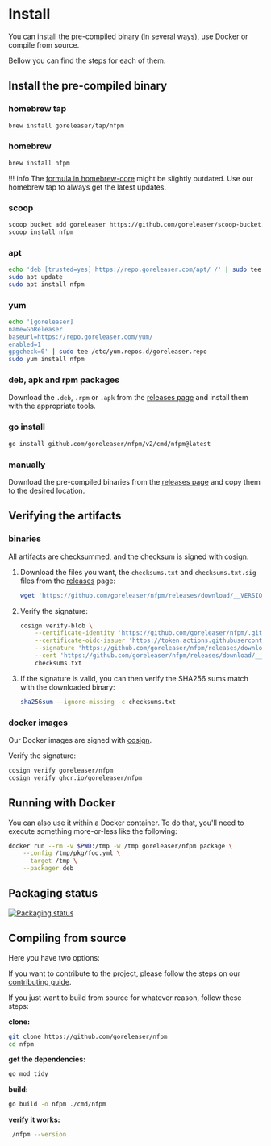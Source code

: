 # Install

You can install the pre-compiled binary (in several ways), use Docker
or compile from source.

Bellow you can find the steps for each of them.

## Install the pre-compiled binary

### homebrew tap

```bash
brew install goreleaser/tap/nfpm
```

### homebrew

```bash
brew install nfpm
```

!!! info
    The [formula in homebrew-core](https://github.com/Homebrew/homebrew-core/blob/master/Formula/nfpm.rb) might be slightly outdated.
    Use our homebrew tap to always get the latest updates.

### scoop

```bash
scoop bucket add goreleaser https://github.com/goreleaser/scoop-bucket.git
scoop install nfpm
```

### apt

```bash
echo 'deb [trusted=yes] https://repo.goreleaser.com/apt/ /' | sudo tee /etc/apt/sources.list.d/goreleaser.list
sudo apt update
sudo apt install nfpm
```

### yum

```bash
echo '[goreleaser]
name=GoReleaser
baseurl=https://repo.goreleaser.com/yum/
enabled=1
gpgcheck=0' | sudo tee /etc/yum.repos.d/goreleaser.repo
sudo yum install nfpm
```

### deb, apk and rpm packages

Download the `.deb`, `.rpm` or `.apk` from the [releases page][releases] and
install them with the appropriate tools.

### go install

```bash
go install github.com/goreleaser/nfpm/v2/cmd/nfpm@latest
```

### manually

Download the pre-compiled binaries from the [releases page][releases] and copy
them to the desired location.

## Verifying the artifacts

### binaries

All artifacts are checksummed, and the checksum is signed with [cosign][].

1. Download the files you want, the `checksums.txt` and `checksums.txt.sig`
   files from the [releases][releases] page:
	```bash
	wget 'https://github.com/goreleaser/nfpm/releases/download/__VERSION__/checksums.txt'
	```

1. Verify the signature:
	```bash
	cosign verify-blob \
		--certificate-identity 'https://github.com/goreleaser/nfpm/.github/workflows/release.yml@refs/tags/__VERSION__' \
        --certificate-oidc-issuer 'https://token.actions.githubusercontent.com' \
		--signature 'https://github.com/goreleaser/nfpm/releases/download/__VERSION__/checksums.txt.sig' \
		--cert 'https://github.com/goreleaser/nfpm/releases/download/__VERSION__/checksums.txt.pem' \
		checksums.txt
	```
1. If the signature is valid, you can then verify the SHA256 sums match with the
   downloaded binary:
	```bash
	sha256sum --ignore-missing -c checksums.txt
	```

### docker images

Our Docker images are signed with [cosign][].

Verify the signature:

```bash
cosign verify goreleaser/nfpm
cosign verify ghcr.io/goreleaser/nfpm
```

## Running with Docker

You can also use it within a Docker container. To do that, you'll need to
execute something more-or-less like the following:

```bash
docker run --rm -v $PWD:/tmp -w /tmp goreleaser/nfpm package \
	--config /tmp/pkg/foo.yml \
	--target /tmp \
	--packager deb
```

## Packaging status

[![Packaging status](https://repology.org/badge/vertical-allrepos/nfpm.svg)](https://repology.org/project/nfpm/versions)

## Compiling from source

Here you have two options:

If you want to contribute to the project, please follow the steps on our
[contributing guide](/contributing).

If you just want to build from source for whatever reason, follow these steps:

**clone:**

```bash
git clone https://github.com/goreleaser/nfpm
cd nfpm
```

**get the dependencies:**

```bash
go mod tidy
```

**build:**

```bash
go build -o nfpm ./cmd/nfpm
```

**verify it works:**

```bash
./nfpm --version
```

[releases]: https://github.com/goreleaser/nfpm/releases
[cosign]: https://github.com/sigstore/cosign

